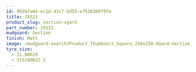 ```yaml
---
id: 0026fa04-ec1d-43c7-bd55-e752830979fe
title: JXS21
product_slug: section-xgard
part_number: JXS21
mudguard: Section
finish: Matt
image: /mudguard-search/Product_Thumbnail_Square_250x250-XGard-Section.jpg
tyre_size:
  - 11.00R20
  - 315/80R22.5
---
```

